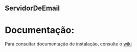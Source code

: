 ## ServidorDeEmail

# Documentação:
Para consultar documentação de instalação, consulte o [wiki](https://github.com/willians3pk/Atividade-AV1/Wiki)
